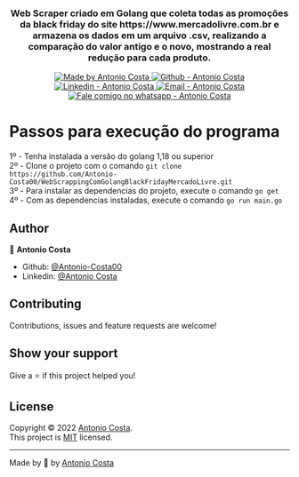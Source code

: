 <h3 align="center" >
  Web Scraper criado em Golang que coleta todas as promoções da black friday do site https://www.mercadolivre.com.br e armazena os dados em um arquivo .csv, realizando a comparação do valor antigo e o novo, mostrando a real redução para cada produto. 
</h3>

<p align="center">

  <a href="https://github.com/Antonio-Costa00" target="_blank">
    <img alt="Made by Antonio Costa" src="https://img.shields.io/badge/made%20by-Antonio_Costa-informational">
  </a>
  <a href="https://github.com/Antonio-Costa00" target="_blank" >
    <img alt="Github - Antonio Costa" src="https://img.shields.io/badge/Github--%23F8952D?style=social&logo=github">
  </a>
  <a href="https://www.linkedin.com/in/antonio-costa-099ab0182/" target="_blank" >
    <img alt="Linkedin - Antonio Costa" src="https://img.shields.io/badge/Linkedin--%23F8952D?style=social&logo=linkedin">
  </a>
  <a href="mailto:juninhomathoni99@gmail.com" target="_blank" >
    <img alt="Email - Antonio Costa" src="https://img.shields.io/badge/Email--%23F8952D?style=social&logo=gmail">
  </a>
  <a href="https://api.whatsapp.com/send?phone=5519992685736"
        target="_blank" >
    <img alt="Fale comigo no whatsapp - Antonio Costa" src="https://img.shields.io/badge/Whatsapp--%23F8952D?style=social&logo=whatsapp">
  </a>

</p>

# Passos para execução do programa

1º - Tenha instalada a versão do golang 1,18 ou superior <br/>
2º - Clone o projeto com o comando ```git clone https://github.com/Antonio-Costa00/WebScrappingComGolangBlackFridayMercadoLivre.git``` <br/> 
3º - Para instalar as dependencias do projeto, execute o comando ```go get``` <br/>
4º - Com as dependencias instaladas, execute o comando `go run main.go`<br/>

## Author

👤 **Antonio Costa**

* Github: [@Antonio-Costa00](https://github.com/Antonio-Costa00)
* Linkedin: [@Antonio Costa](https://www.linkedin.com/in/antonio-costa-099ab0182/)

## Contributing

Contributions, issues and feature requests are welcome!

## Show your support

Give a ⭐️ if this project helped you!

## License

Copyright © 2022 [Antonio Costa](https://github.com/Antonio-Costa00).<br />
This project is [MIT](https://github.com/Antonio-Costa00/Alibaba-Auto-Quote-Request/blob/master/LICENSE) licensed.

---

Made by :blue_heart: by [Antonio Costa](https://github.com/Antonio-Costa00)

